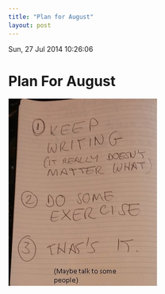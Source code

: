 ```yaml
---
title: "Plan for August"
layout: post 
---
```


Sun, 27 Jul 2014 10:26:06 

# Plan For August

![This is my outline plan for August](/assets/AugustPlan.jpg)

